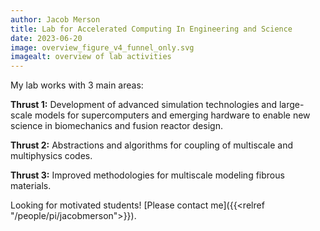 ```yaml
---
author: Jacob Merson
title: Lab for Accelerated Computing In Engineering and Science
date: 2023-06-20
image: overview_figure_v4_funnel_only.svg
imagealt: overview of lab activities
---
```


<!-- ![lab overview](overview_figure_v4_funnel_only.svg) -->

My lab works with 3 main areas:

**Thrust 1:** Development of advanced simulation technologies and large-scale models for
supercomputers and emerging hardware to enable new science in biomechanics
and fusion reactor design.

**Thrust 2:** Abstractions and algorithms for coupling of multiscale and multiphysics codes.

**Thrust 3:** Improved methodologies for multiscale modeling fibrous materials.

Looking for motivated students! [Please contact me]({{<relref "/people/pi/jacobmerson">}}).
